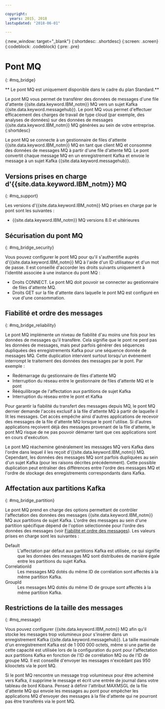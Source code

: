 ```yaml
---

copyright:
  years: 2015, 2018
lastupdated: "2018-06-01"

---
```


{:new_window: target="_blank"}
{:shortdesc: .shortdesc}
{:screen: .screen}
{:codeblock: .codeblock}
{:pre: .pre}

# Pont MQ
{: #mq_bridge}

** Le pont MQ est uniquement disponible dans le cadre du plan Standard.**
<br/>

Le pont MQ vous permet de transférer des données de messages d'une file d'attente {{site.data.keyword.IBM_notm}} MQ vers un sujet Kafka {{site.data.keyword.messagehub}}. Le pont MQ vous permet d'effectuer efficacement des charges de travail de type cloud (par exemple, des analyses de données) sur des données de messages {{site.data.keyword.IBM_notm}} MQ générées au sein de votre entreprise.
 {:shortdesc}

Le pont MQ se connecte à un gestionnaire de files d'attente {{site.data.keyword.IBM_notm}} MQ en tant que client MQ et consomme des données de messages MQ à partir d'une file d'attente MQ. Le pont convertit chaque message MQ en un enregistrement Kafka et envoie le message à un sujet Kafka {{site.data.keyword.messagehub}}.

## Versions prises en charge d'{{site.data.keyword.IBM_notm}} MQ
{: #mq_support}

Les versions d'{{site.data.keyword.IBM_notm}} MQ prises en charge par le pont sont les suivantes :

* {{site.data.keyword.IBM_notm}} MQ versions 8.0 et ultérieures

## Sécurisation du pont MQ
{: #mq_bridge_security}

Vous pouvez configurer le pont MQ pour qu'il s'authentifie auprès d'{{site.data.keyword.IBM_notm}} MQ à l'aide d'un ID utilisateur et d'un mot de passe. Il est conseillé d'accorder les droits suivants uniquement à l'identité associée à une instance du pont MQ :

* Droits CONNECT. Le pont MQ doit pouvoir se connecter au gestionnaire de files d'attente MQ.
* Droits GET sur la file d'attente dans laquelle le pont MQ est configuré en vue d'une consommation.

## Fiabilité et ordre des messages
{: #mq_bridge_reliability}

Le pont MQ implémente un niveau de fiabilité d'au moins une fois pour les données de messages qu'il transfère. Cela signifie que le pont ne perd pas les données de messages, mais peut parfois générer des séquences dupliquées des enregistrements Kafka pour une séquence donnée de messages MQ. Cette duplication intervient surtout lorsqu'un événement interrompt le traitement des données des messages par le pont. Par exemple :

* Redémarrage du gestionnaire de files d'attente MQ
* Interruption du réseau entre le gestionnaire de files d'attente MQ et le pont
* Rééquilibrage de l'affectation aux partitions de sujet Kafka
* Interruption du réseau entre le pont et Kafka

Pour garantir la fiabilité du transfert des messages depuis MQ, le pont MQ dernier demande l'accès exclusif à la file d'attente MQ à partir de laquelle il lit les messages. Cet accès empêche ainsi d'autres applications de recevoir des messages de la file d'attente MQ lorsque le pont l'utilise. Si d'autres applications reçoivent déjà des messages provenant de la file d'attente, le pont MQ risque de ne pas pouvoir démarrer tant que ces applications sont en cours d'exécution.

Le pont MQ réachemine généralement les messages MQ vers Kafka dans l'ordre dans lequel il les reçoit d'{{site.data.keyword.IBM_notm}} MQ. Cependant, les données des messages MQ sont parfois dupliquées au sein d'un sujet Kafka (pour les raisons décrites précédemment). Cette possible duplication peut entraîner des différences entre l'ordre des messages MQ et l'ordre de stockage des enregistrements correspondants dans Kafka.

## Affectation aux partitions Kafka
{: #mq_bridge_partition}

Le pont MQ prend en charge des options permettant de contrôler l'affectation des données des messages {{site.data.keyword.IBM_notm}} MQ aux partitions de sujet Kafka. L'ordre des messages au sein d'une partition spécifique dépend de l'option sélectionnée pour l'ordre des données des messages (voir [Fiabilité et ordre des messages](#mq_bridge_reliability)). Les valeurs prises en charge sont les suivantes :
<dl><dt>Default</dt>
<dd>L'affectation par défaut aux partitions Kafka est utilisée, ce qui signifie que les données des messages MQ sont distribuées de manière égale entre les partitions du sujet Kafka.</dd>
<dt>CorrelationId</dt>
<dd>Les messages MQ dotés du même ID de corrélation sont affectés à la même partition Kafka.</dd>
<dt>GroupId</dt>
<dd>Les messages MQ dotés du même ID de groupe sont affectés à la même partition Kafka.
</dd>
</dl>

## Restrictions de la taille des messages
{: #mq_message}

Vous pouvez configurer {{site.data.keyword.IBM_notm}} MQ afin qu'il stocke les messages trop volumineux pour s'insérer dans un enregistrement Kafka {{site.data.keyword.messagehub}}. La taille maximale d'un enregistrement Kafka est de 1 000 000 octets, même si une partie de cette capacité est utilisée lors de la configuration du pont pour l'affectation aux partitions Kafka en fonction de l'ID de corrélation MQ ou de l'ID de groupe MQ. Il est conseillé d'envoyer les messages n'excédant pas 950 kilooctets via le pont MQ.

Si le pont MQ rencontre un message trop volumineux pour être acheminé vers Kafka, il supprime le message et écrit une entrée de journal dans votre tableau de bord Kibana. Pensez à définir l'attribut MAXMSGL de la file d'attente MQ qui envoie les messages au pont pour empêcher les applications MQ d'envoyer des messages à la file d'attente qui ne pourront pas être transférés via le pont MQ.
